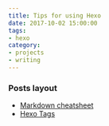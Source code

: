 ```yaml
---
title: Tips for using Hexo
date: 2017-10-02 15:00:00
tags:
- hexo
category:
- projects
- writing
---
```


### Posts layout

- [Markdown cheatsheet](https://github.com/adam-p/markdown-here/wiki/Markdown-Cheatsheet)
- [Hexo Tags](https://hexo.io/docs/tag-plugins.html)
